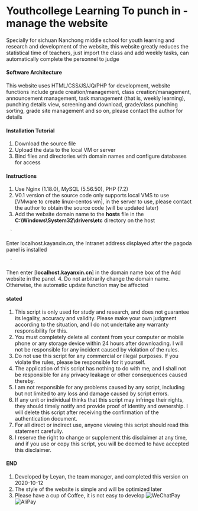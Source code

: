 # Youthcollege Learning To punch in - manage the website


####

Specially for sichuan Nanchong middle school for youth learning and research and development of the website, this website greatly reduces the statistical time of teachers, just import the class and add weekly tasks, can automatically complete the personnel to judge


#### Software Architecture

This website uses HTML/CSS/JS/JQ/PHP for development, website functions include grade creation/management, class creation/management, announcement management, task management (that is, weekly learning), punching details view, screening and download, grade/class punching sorting, grade site management and so on, please contact the author for details


#### Installation Tutorial

1. Download the source file
2. Upload the data to the local VM or server
3. Bind files and directories with domain names and configure databases for access


#### Instructions

1. Use Nginx (1.18.0), MySQL (5.56.50), PHP (7.2)
2. V0.1 version of the source code only supports local VMS to use [VMware to create linux-centos vm], in the server to use, please contact the author to obtain the source code (will be updated later)
3. Add the website domain name to the **hosts** file in the **C:\Windows\System32\drivers\etc** directory on the host

` ` `

Enter localhost.kayanxin.cn, the Intranet address displayed after the pagoda panel is installed

` ` `

Then enter [**localhost.kayanxin.cn**] in the domain name box of the Add website in the panel.
4. Do not arbitrarily change the domain name. Otherwise, the automatic update function may be affected


#### stated

1. This script is only used for study and research, and does not guarantee its legality, accuracy and validity. Please make your own judgment according to the situation, and I do not undertake any warranty responsibility for this.
2. You must completely delete all content from your computer or mobile phone or any storage device within 24 hours after downloading. I will not be responsible for any incident caused by violation of the rules.
3. Do not use this script for any commercial or illegal purposes. If you violate the rules, please be responsible for it yourself.
4. The application of this script has nothing to do with me, and I shall not be responsible for any privacy leakage or other consequences caused thereby.
5. I am not responsible for any problems caused by any script, including but not limited to any loss and damage caused by script errors.
6. If any unit or individual thinks that this script may infringe their rights, they should timely notify and provide proof of identity and ownership. I will delete this script after receiving the confirmation of the authentication document.
7. For all direct or indirect use, anyone viewing this script should read this statement carefully.
8. I reserve the right to change or supplement this disclaimer at any time, and if you use or copy this script, you will be deemed to have accepted this disclaimer.


#### END

1. Developed by Leyan, the team manager, and completed this version on 2020-10-12
2. The style of the website is simple and will be optimized later
3. Please have a cup of Coffee, it is not easy to develop
![WeChatPay](IMG_4011(20211127-194405).JPG)![AliPay](IMG_4012(20211127-194414).JPG)